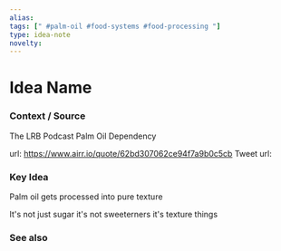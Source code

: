 ```yaml
---
alias: 
tags: [" #palm-oil #food-systems #food-processing "]
type: idea-note
novelty: 
---
```

# Idea Name

### Context / Source
The LRB Podcast
Palm Oil Dependency

url: https://www.airr.io/quote/62bd307062ce94f7a9b0c5cb
Tweet url: 

### Key Idea

Palm oil
gets processed
into pure texture

It's not just sugar
it's not sweeterners
it's texture things

### See also
